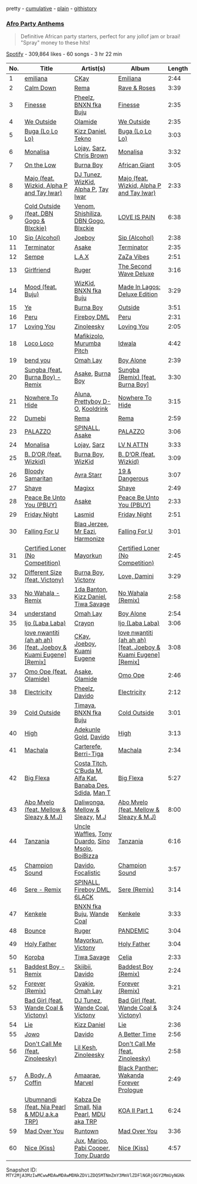 pretty - [cumulative](/playlists/cumulative/37i9dQZF1DWSjibQnF0bUk.md) - [plain](/playlists/plain/37i9dQZF1DWSjibQnF0bUk) - [githistory](https://github.githistory.xyz/mackorone/spotify-playlist-archive/blob/main/playlists/plain/37i9dQZF1DWSjibQnF0bUk)

### [Afro Party Anthems](https://open.spotify.com/playlist/37i9dQZF1DWSjibQnF0bUk)

> Definitive African party starters, perfect for any jollof jam or braai! "Spray" money to these hits!

[Spotify](https://open.spotify.com/user/spotify) - 309,864 likes - 60 songs - 3 hr 22 min

| No. | Title | Artist(s) | Album | Length |
|---|---|---|---|---|
| 1 | [emiliana](https://open.spotify.com/track/6lZ5p6VTbZ2ZvnsdTlLv7I) | [CKay](https://open.spotify.com/artist/048LktY5zMnakWq7PTtFrz) | [Emiliana](https://open.spotify.com/album/4LTckGxBOI0fEkliC3zbIp) | 2:44 |
| 2 | [Calm Down](https://open.spotify.com/track/3BnDvpeuGOj21Ir2aVEtQo) | [Rema](https://open.spotify.com/artist/46pWGuE3dSwY3bMMXGBvVS) | [Rave & Roses](https://open.spotify.com/album/0xrTH9uvOL1BoFAOR61zTG) | 3:39 |
| 3 | [Finesse](https://open.spotify.com/track/4Gasn91fsCefnN8zM5GjA8) | [Pheelz](https://open.spotify.com/artist/5Jv1MsZBh0sqokFq7pU8Xg), [BNXN fka Buju](https://open.spotify.com/artist/3zaDigUwjHvjOkSn0NDf9x) | [Finesse](https://open.spotify.com/album/4QEC4uzBJJfLVv2bD337g1) | 2:35 |
| 4 | [We Outside](https://open.spotify.com/track/73QcmfEnoLv3pKt0aXKdOG) | [Olamide](https://open.spotify.com/artist/4ovtyvs7j1jSmwhkBGHqSr) | [We Outside](https://open.spotify.com/album/2OHCOJtdIppm9wawD4fVwe) | 2:35 |
| 5 | [Buga \(Lo Lo Lo\)](https://open.spotify.com/track/4eZZofkV1OQ9GDqAgHqNpA) | [Kizz Daniel](https://open.spotify.com/artist/1X6cBGnXpEpN7CmflLKmLV), [Tekno](https://open.spotify.com/artist/6IhG3Yxm3UW98jhyBvrIut) | [Buga \(Lo Lo Lo\)](https://open.spotify.com/album/0nNEQYgoVlVYZEOrAC2D3h) | 3:03 |
| 6 | [Monalisa](https://open.spotify.com/track/3baPniPXS0iEII8rDUJdYP) | [Lojay](https://open.spotify.com/artist/3ONGmday8YN8AkbsRk01iL), [Sarz](https://open.spotify.com/artist/408vMm7y1227ASq7GmWygZ), [Chris Brown](https://open.spotify.com/artist/7bXgB6jMjp9ATFy66eO08Z) | [Monalisa](https://open.spotify.com/album/6eGxth6Bbmudt9k7ybo5Ll) | 3:32 |
| 7 | [On the Low](https://open.spotify.com/track/1PoJXULCvl03b1fiZmMxmd) | [Burna Boy](https://open.spotify.com/artist/3wcj11K77LjEY1PkEazffa) | [African Giant](https://open.spotify.com/album/34vlTd4355ddD4q9pPsoqF) | 3:05 |
| 8 | [Majo \(feat\. Wizkid, Alpha P and Tay Iwar\)](https://open.spotify.com/track/0KLY7SCQuVA4Hk1nzk61p4) | [DJ Tunez](https://open.spotify.com/artist/64oW4P0vsDhlorOxZKQi6a), [WizKid](https://open.spotify.com/artist/3tVQdUvClmAT7URs9V3rsp), [Alpha P](https://open.spotify.com/artist/3dUPwMGYAsymFv80wkqEKl), [Tay Iwar](https://open.spotify.com/artist/0iqznAW9pzZ7KOjx8aCMWo) | [Majo \(feat\. Wizkid, Alpha P and Tay Iwar\)](https://open.spotify.com/album/3Rz3SAnhOnXaf2llHOBDCo) | 2:33 |
| 9 | [Cold Outside \(feat\. DBN Gogo & Blxckie\)](https://open.spotify.com/track/4c0H3e3Mnd9qqnDfPhDN6k) | [Venom](https://open.spotify.com/artist/6fTEwufIDYGyAZjMJqxaW2), [Shishiliza](https://open.spotify.com/artist/1bcMyQ4E06YJPmJIZC1IZj), [DBN Gogo](https://open.spotify.com/artist/3Oa0mJQWQrUOqJ8fcLuu7l), [Blxckie](https://open.spotify.com/artist/4pQcWzOMSmmz5DK6TqO2FL) | [LOVE IS PAIN](https://open.spotify.com/album/1inejscdMY2EBbrGS1UeR2) | 6:38 |
| 10 | [Sip \(Alcohol\)](https://open.spotify.com/track/4tr4oHjFijp0EgISHYDIXe) | [Joeboy](https://open.spotify.com/artist/1XavfPKBpNjkOfxHINlMHF) | [Sip \(Alcohol\)](https://open.spotify.com/album/5Pvx6i7lDdbDMO79DE9FHR) | 2:38 |
| 11 | [Terminator](https://open.spotify.com/track/4vI2KCvXTAPR3vfiWg1J78) | [Asake](https://open.spotify.com/artist/3a1tBryiczPAZpgoZN9Rzg) | [Terminator](https://open.spotify.com/album/6a3w9YAl8ZAloTczNVOwf3) | 2:35 |
| 12 | [Sempe](https://open.spotify.com/track/7AbLGIOzFkx6jHq5en5xiH) | [L.A.X](https://open.spotify.com/artist/6lNEt5LSOQRUFl43OnnHUL) | [ZaZa Vibes](https://open.spotify.com/album/18XSFBvoDjWRmApQZIDzkD) | 2:51 |
| 13 | [Girlfriend](https://open.spotify.com/track/4MzOppXoeKvDsVaNMeOK3C) | [Ruger](https://open.spotify.com/artist/0a1SidMjD8D6EHvJph4n2H) | [The Second Wave Deluxe](https://open.spotify.com/album/6dvqARQzWnVbGym9dEWw4Y) | 3:16 |
| 14 | [Mood \(feat\. Buju\)](https://open.spotify.com/track/6jdTkoEaer7XNGSblczoSu) | [WizKid](https://open.spotify.com/artist/3tVQdUvClmAT7URs9V3rsp), [BNXN fka Buju](https://open.spotify.com/artist/3zaDigUwjHvjOkSn0NDf9x) | [Made In Lagos: Deluxe Edition](https://open.spotify.com/album/6bCs4XCCkm9cTwlswlu0VD) | 3:29 |
| 15 | [Ye](https://open.spotify.com/track/3FskQrDXcY24ur2fCvz35O) | [Burna Boy](https://open.spotify.com/artist/3wcj11K77LjEY1PkEazffa) | [Outside](https://open.spotify.com/album/26du6obYLeY1vf6xIJ1l0D) | 3:51 |
| 16 | [Peru](https://open.spotify.com/track/0lk5tzmaJWVAv5GBvpm3xu) | [Fireboy DML](https://open.spotify.com/artist/75VKfyoBlkmrJFDqo1o2VY) | [Peru](https://open.spotify.com/album/79O3iaxnmfBDwqueQJiNBe) | 2:31 |
| 17 | [Loving You](https://open.spotify.com/track/6othjWxN6khdhiLu9GdOtj) | [Zinoleesky](https://open.spotify.com/artist/6Kp3KWPiVgi33DkJqo9T4g) | [Loving You](https://open.spotify.com/album/4w6eohs63XTqvHZ9iMZB5Z) | 2:05 |
| 18 | [Loco Loco](https://open.spotify.com/track/6SvFJmOalLcBYl8hJIlp79) | [Mafikizolo](https://open.spotify.com/artist/04Hrgux8cIaNJKUAX7WwJN), [Murumba Pitch](https://open.spotify.com/artist/3cd7plsjSmDdQ0oHESYHC4) | [Idwala](https://open.spotify.com/album/2nBnaZl4NHAOZWjB1V5GbS) | 4:42 |
| 19 | [bend you](https://open.spotify.com/track/4cukkgbgG9P9PKouQ462aV) | [Omah Lay](https://open.spotify.com/artist/5yOvAmpIR7hVxiS6Ls5DPO) | [Boy Alone](https://open.spotify.com/album/5NLjxx8nRy9ooUmgpOvfem) | 2:39 |
| 20 | [Sungba \(feat\. Burna Boy\) \- Remix](https://open.spotify.com/track/5FtWjKVBTMklN2yCP9UhF6) | [Asake](https://open.spotify.com/artist/3a1tBryiczPAZpgoZN9Rzg), [Burna Boy](https://open.spotify.com/artist/3wcj11K77LjEY1PkEazffa) | [Sungba \(Remix\) \[feat\. Burna Boy\]](https://open.spotify.com/album/4zK5YK5uXEDbGPnvv7DCNE) | 3:30 |
| 21 | [Nowhere To Hide](https://open.spotify.com/track/6GnIaawrUwU0Agm7BM1wFu) | [Aluna](https://open.spotify.com/artist/5ITI6SEoUZMIXXkzCfr4oE), [Prettyboy D\-O](https://open.spotify.com/artist/76qtJqxLY1aXEPHxAJui7y), [Kooldrink](https://open.spotify.com/artist/1XQiB7Gp309l4aHhzgGIlY) | [Nowhere To Hide](https://open.spotify.com/album/2wRqnd7i4JjVkvqypSCIeH) | 3:15 |
| 22 | [Dumebi](https://open.spotify.com/track/0SjQBdIddPvKSWxr8vk6QX) | [Rema](https://open.spotify.com/artist/46pWGuE3dSwY3bMMXGBvVS) | [Rema](https://open.spotify.com/album/4l8Gg5qk0QodyJ12SNtdUf) | 2:59 |
| 23 | [PALAZZO](https://open.spotify.com/track/2SaRkvUkzNzL39fBB2hLpt) | [SPINALL](https://open.spotify.com/artist/2NtQA3PY9chI8l65ejZLTP), [Asake](https://open.spotify.com/artist/3a1tBryiczPAZpgoZN9Rzg) | [PALAZZO](https://open.spotify.com/album/2O2xKMqPSpnYYQMk5DPSTf) | 3:06 |
| 24 | [Monalisa](https://open.spotify.com/track/1zwZ26A7OA5wTrA3FejCLL) | [Lojay](https://open.spotify.com/artist/3ONGmday8YN8AkbsRk01iL), [Sarz](https://open.spotify.com/artist/408vMm7y1227ASq7GmWygZ) | [LV N ATTN](https://open.spotify.com/album/7zx9F3ehp4NIcts4Tq0Oc8) | 3:33 |
| 25 | [B\. D’OR \(feat\. Wizkid\)](https://open.spotify.com/track/3ketN3dth18vSJ1T3HIztN) | [Burna Boy](https://open.spotify.com/artist/3wcj11K77LjEY1PkEazffa), [WizKid](https://open.spotify.com/artist/3tVQdUvClmAT7URs9V3rsp) | [B\. D’OR \(feat\. Wizkid\)](https://open.spotify.com/album/2Nwv16YY4xo8Jm4TVm54i9) | 3:09 |
| 26 | [Bloody Samaritan](https://open.spotify.com/track/1OoPhcM78evXIxjmSzCnmf) | [Ayra Starr](https://open.spotify.com/artist/3ZpEKRjHaHANcpk10u6Ntq) | [19 & Dangerous](https://open.spotify.com/album/0AjdvP8p42lwSzmN0PpwJv) | 3:07 |
| 27 | [Shaye](https://open.spotify.com/track/0hFgFEdlRzbWGZGEHiCwPy) | [Magixx](https://open.spotify.com/artist/0rskhjcLm5BxjwZDRs4142) | [Shaye](https://open.spotify.com/album/46Ly7qRxGR5Hq6yPSEqRDH) | 2:49 |
| 28 | [Peace Be Unto You \(PBUY\)](https://open.spotify.com/track/1mJFFeluclL38IwV264lm9) | [Asake](https://open.spotify.com/artist/3a1tBryiczPAZpgoZN9Rzg) | [Peace Be Unto You \(PBUY\)](https://open.spotify.com/album/2gAZf4ZEJH7fs0szGoCui1) | 2:33 |
| 29 | [Friday Night](https://open.spotify.com/track/4lFOrIFSya1i1cBHMUFve8) | [Lasmid](https://open.spotify.com/artist/3WDXKsCKcxJhvrvpdg5IGI) | [Friday Night](https://open.spotify.com/album/1ZWld3Y1lv9rvkEivSpXMO) | 2:51 |
| 30 | [Falling For U](https://open.spotify.com/track/4C0dBjF3xoqF3wGWO2r9k9) | [Blaq Jerzee](https://open.spotify.com/artist/4on7a4BKixLl1rSlEcaY8Y), [Mr Eazi](https://open.spotify.com/artist/4TAoP0f9OuWZUesao43xUW), [Harmonize](https://open.spotify.com/artist/1eCaedusgydlcn69blHOvL) | [Falling For U](https://open.spotify.com/album/2f67uzaLbH21E43aJUJOuR) | 3:01 |
| 31 | [Certified Loner \(No Competition\)](https://open.spotify.com/track/6NKuW3yaNXtloGw1RB8WUi) | [Mayorkun](https://open.spotify.com/artist/3DNCUaKdMZcMVJIS7yTskd) | [Certified Loner \(No Competition\)](https://open.spotify.com/album/09GvRfHYMZQKWza03GYJxz) | 2:45 |
| 32 | [Different Size \(feat\. Victony\)](https://open.spotify.com/track/0s5nhb6ts6uCKAVnGg46y6) | [Burna Boy](https://open.spotify.com/artist/3wcj11K77LjEY1PkEazffa), [Victony](https://open.spotify.com/artist/1E5hfn5BduN2nnoZCJmUVG) | [Love, Damini](https://open.spotify.com/album/6kgDkAupBVRSqbJPUaTJwQ) | 3:29 |
| 33 | [No Wahala \- Remix](https://open.spotify.com/track/4yaPPFIafaVaMRHZ5IHkbA) | [1da Banton](https://open.spotify.com/artist/6dlzQ6fiPna40trq1Ek6cb), [Kizz Daniel](https://open.spotify.com/artist/1X6cBGnXpEpN7CmflLKmLV), [Tiwa Savage](https://open.spotify.com/artist/1hNaHKp2Za5YdOAG0WnRbc) | [No Wahala \(Remix\)](https://open.spotify.com/album/1CuCITWTEr6lE2q3MraOSG) | 2:58 |
| 34 | [understand](https://open.spotify.com/track/6oOCGD2Sp9UTcDsuDz8Hdu) | [Omah Lay](https://open.spotify.com/artist/5yOvAmpIR7hVxiS6Ls5DPO) | [Boy Alone](https://open.spotify.com/album/5NLjxx8nRy9ooUmgpOvfem) | 2:54 |
| 35 | [Ijo \(Laba Laba\)](https://open.spotify.com/track/7tZMF9Hn5uGsfC7zGXbSKM) | [Crayon](https://open.spotify.com/artist/3Uv5hfyuC7TkLsQ6p4ikSb) | [Ijo \(Laba Laba\)](https://open.spotify.com/album/5A1qWiQBSEkCpGvQE2YfOH) | 3:06 |
| 36 | [love nwantiti \(ah ah ah\) \[feat\. Joeboy & Kuami Eugene\] \[Remix\]](https://open.spotify.com/track/140dx97IbJbQhIMd7AaHeb) | [CKay](https://open.spotify.com/artist/048LktY5zMnakWq7PTtFrz), [Joeboy](https://open.spotify.com/artist/1XavfPKBpNjkOfxHINlMHF), [Kuami Eugene](https://open.spotify.com/artist/0GGKrcPOlBkmBzQDf2Ogkl) | [love nwantiti \(ah ah ah\) \[feat\. Joeboy & Kuami Eugene\] \[Remix\]](https://open.spotify.com/album/4mI7w8746bh2UPt2LGeeEl) | 3:08 |
| 37 | [Omo Ope \(feat\. Olamide\)](https://open.spotify.com/track/7d1aTQlsHMgWmkPywDi7h1) | [Asake](https://open.spotify.com/artist/3a1tBryiczPAZpgoZN9Rzg), [Olamide](https://open.spotify.com/artist/4ovtyvs7j1jSmwhkBGHqSr) | [Omo Ope](https://open.spotify.com/album/6PU3yx6qtcu2BKkRMGSbdG) | 2:46 |
| 38 | [Electricity](https://open.spotify.com/track/6McBvfxgkVfREmQPwTKBUn) | [Pheelz](https://open.spotify.com/artist/5Jv1MsZBh0sqokFq7pU8Xg), [Davido](https://open.spotify.com/artist/0Y3agQaa6g2r0YmHPOO9rh) | [Electricity](https://open.spotify.com/album/5vOpDVowekdCylaDIiV5We) | 2:12 |
| 39 | [Cold Outside](https://open.spotify.com/track/2jZ2MrAk8iNZk1dsI0Vr5z) | [Timaya](https://open.spotify.com/artist/7gEgjd9W1P1iAD9FbubrqC), [BNXN fka Buju](https://open.spotify.com/artist/3zaDigUwjHvjOkSn0NDf9x) | [Cold Outside](https://open.spotify.com/album/7lVp4uiQQr65XGWwmwQWR0) | 3:01 |
| 40 | [High](https://open.spotify.com/track/7l8VNas2HcqyvsvOSjXDQt) | [Adekunle Gold](https://open.spotify.com/artist/2IK173RXLiCSQ8fhDlAb3s), [Davido](https://open.spotify.com/artist/0Y3agQaa6g2r0YmHPOO9rh) | [High](https://open.spotify.com/album/1aGAwIFTyyw5YlbspR0mq9) | 3:13 |
| 41 | [Machala](https://open.spotify.com/track/2GiyNwLCSfXjsb1nwAg1Sq) | [Carterefe](https://open.spotify.com/artist/5N9rf2O5ASaO5oiVh5is5n), [Berri\-Tiga](https://open.spotify.com/artist/3nJNGB59VvFcIeDHkGZnPB) | [Machala](https://open.spotify.com/album/2wzBXrWlqM29fbmKCT7J0I) | 2:34 |
| 42 | [Big Flexa](https://open.spotify.com/track/16vqEDaCZpq5zdgop8U9uM) | [Costa Titch](https://open.spotify.com/artist/5IaDEj02UeuU9YQSunGWgG), [C’Buda M](https://open.spotify.com/artist/6Ldiygt0c72Fx38qejOcG3), [Alfa Kat](https://open.spotify.com/artist/30Ep7ARHnQpc0z9otD7jup), [Banaba Des](https://open.spotify.com/artist/02CpmHJhuAVY5YybphI3Wn), [Sdida](https://open.spotify.com/artist/7MVdJWzuMTtXvvaovjs3bB), [Man T](https://open.spotify.com/artist/5syvopnKgETMISE53XS578) | [Big Flexa](https://open.spotify.com/album/5MhQBsStYfPKxStExE5wM3) | 5:27 |
| 43 | [Abo Mvelo \(feat\. Mellow & Sleazy & M.J\)](https://open.spotify.com/track/0Ek5bneviajgSzZGonWfds) | [Daliwonga](https://open.spotify.com/artist/0oW137oXCLwA5b4uYRxvIn), [Mellow & Sleazy](https://open.spotify.com/artist/5MJ5f1XKD9yu7aWfG8OGjz), [M.J](https://open.spotify.com/artist/7bbakrxOYa3yL8DDzjU98P) | [Abo Mvelo \(feat\. Mellow & Sleazy & M.J\)](https://open.spotify.com/album/437dkJZjTY2KPRtZAVleKs) | 8:00 |
| 44 | [Tanzania](https://open.spotify.com/track/5z6oqX6l6kTSPB9gSRnLzE) | [Uncle Waffles](https://open.spotify.com/artist/68McnNC9twEtiynOAJRRgZ), [Tony Duardo](https://open.spotify.com/artist/6qF0eiWwQF073J1MuVFs5z), [Sino Msolo](https://open.spotify.com/artist/5zvuXUYTvZczhbPG9HZRYI), [BoiBizza](https://open.spotify.com/artist/1eEtFWkyKW60yUyVwvAeuR) | [Tanzania](https://open.spotify.com/album/3line3IHxaBqcjloHs4ZKN) | 6:16 |
| 45 | [Champion Sound](https://open.spotify.com/track/3vTW0qXIitjhZW5kfTwBTv) | [Davido](https://open.spotify.com/artist/0Y3agQaa6g2r0YmHPOO9rh), [Focalistic](https://open.spotify.com/artist/2GJMSZ7M3D0KyyKRhYgWju) | [Champion Sound](https://open.spotify.com/album/6pLdp90UOgmgb6yYh6bf2T) | 3:57 |
| 46 | [Sere \- Remix](https://open.spotify.com/track/6kxo2n2WY48fAhLuiwYOAb) | [SPINALL](https://open.spotify.com/artist/2NtQA3PY9chI8l65ejZLTP), [Fireboy DML](https://open.spotify.com/artist/75VKfyoBlkmrJFDqo1o2VY), [6LACK](https://open.spotify.com/artist/4IVAbR2w4JJNJDDRFP3E83) | [Sere \(Remix\)](https://open.spotify.com/album/2VTdHWIwS3hf7Yi1I14ZG9) | 3:14 |
| 47 | [Kenkele](https://open.spotify.com/track/6u1Hciw2SSywNhnrjvZPhp) | [BNXN fka Buju](https://open.spotify.com/artist/3zaDigUwjHvjOkSn0NDf9x), [Wande Coal](https://open.spotify.com/artist/1fYVmAFB7sC7eDoF3mJXla) | [Kenkele](https://open.spotify.com/album/6Jm4FSKWl5NL5m5gF9954m) | 3:33 |
| 48 | [Bounce](https://open.spotify.com/track/3ku51L937DfBoNcU9hmDQy) | [Ruger](https://open.spotify.com/artist/0a1SidMjD8D6EHvJph4n2H) | [PANDEMIC](https://open.spotify.com/album/4DTPlpehe0NPh3hFqMOAgS) | 3:04 |
| 49 | [Holy Father](https://open.spotify.com/track/3yCYQ0uzJyX0GwJoF3QvAe) | [Mayorkun](https://open.spotify.com/artist/3DNCUaKdMZcMVJIS7yTskd), [Victony](https://open.spotify.com/artist/1E5hfn5BduN2nnoZCJmUVG) | [Holy Father](https://open.spotify.com/album/0lvjVJuOT5mWABhnvpxBHn) | 3:04 |
| 50 | [Koroba](https://open.spotify.com/track/18t2ofQiViidZHxOBVjpD1) | [Tiwa Savage](https://open.spotify.com/artist/1hNaHKp2Za5YdOAG0WnRbc) | [Celia](https://open.spotify.com/album/0v0pKqegGprcnGYUGitYvO) | 2:33 |
| 51 | [Baddest Boy \- Remix](https://open.spotify.com/track/4lDghGd035xrzGp6Yec2j1) | [Skiibii](https://open.spotify.com/artist/72Z2AhMKpxZjLNnPMyinUE), [Davido](https://open.spotify.com/artist/0Y3agQaa6g2r0YmHPOO9rh) | [Baddest Boy \(Remix\)](https://open.spotify.com/album/2aNveWp5zVMduvpZwAZTpf) | 2:24 |
| 52 | [Forever \(Remix\)](https://open.spotify.com/track/4vLY6fJQWgBzQYHzguDZme) | [Gyakie](https://open.spotify.com/artist/1zO1FWFxxNUCqUuGATxZQZ), [Omah Lay](https://open.spotify.com/artist/5yOvAmpIR7hVxiS6Ls5DPO) | [Forever \(Remix\)](https://open.spotify.com/album/4aVhyknHZk1updZEHkwd0H) | 3:21 |
| 53 | [Bad Girl \(feat\. Wande Coal & Victony\)](https://open.spotify.com/track/2eVbbAnigX4QdvpceP0VU6) | [DJ Tunez](https://open.spotify.com/artist/64oW4P0vsDhlorOxZKQi6a), [Wande Coal](https://open.spotify.com/artist/1fYVmAFB7sC7eDoF3mJXla), [Victony](https://open.spotify.com/artist/1E5hfn5BduN2nnoZCJmUVG) | [Bad Girl \(feat\. Wande Coal & Victony\)](https://open.spotify.com/album/0dqjwh8PHITjQOyJX5zTJq) | 3:24 |
| 54 | [Lie](https://open.spotify.com/track/5jVpi3fFf5OGAZ5bpe4Bhy) | [Kizz Daniel](https://open.spotify.com/artist/1X6cBGnXpEpN7CmflLKmLV) | [Lie](https://open.spotify.com/album/5R3HMJSiNPlGeNSfLFsgOH) | 2:36 |
| 55 | [Jowo](https://open.spotify.com/track/4ibxmEgdIWYAQjXl0ivFmW) | [Davido](https://open.spotify.com/artist/0Y3agQaa6g2r0YmHPOO9rh) | [A Better Time](https://open.spotify.com/album/5Af7bJAiAKBCazSQU8BOsD) | 2:56 |
| 56 | [Don't Call Me \(feat\. Zinoleesky\)](https://open.spotify.com/track/2XuLnQELesgnkCGZbSJHO0) | [Lil Kesh](https://open.spotify.com/artist/38XiDu0kK3Z5jdHUDqBzNT), [Zinoleesky](https://open.spotify.com/artist/6Kp3KWPiVgi33DkJqo9T4g) | [Don't Call Me \(feat\. Zinoleesky\)](https://open.spotify.com/album/2fvt1NxBjoCXfLrUlnsqkD) | 2:58 |
| 57 | [A Body, A Coffin](https://open.spotify.com/track/2YYYrSLbcf5eNB5VQJxfM9) | [Amaarae](https://open.spotify.com/artist/21UPYSRWFKwtqvSAnFnSvS), [Marvel](https://open.spotify.com/artist/3JKb5kVdAbFREFnHtwhBKa) | [Black Panther: Wakanda Forever Prologue](https://open.spotify.com/album/5O6YjrVzzeXStO3YJZuXaM) | 2:49 |
| 58 | [Ubumnandi \(feat\. Nia Pearl & MDU a.k.a TRP\)](https://open.spotify.com/track/5ADJ5bKQxtLI8z1XWeQuRD) | [Kabza De Small](https://open.spotify.com/artist/1bNjWBFWsAAzZSR59lRdpR), [Nia Pearl](https://open.spotify.com/artist/7kIugQ8wJXbh4k72hgMuyK), [MDU aka TRP](https://open.spotify.com/artist/6chuSYrZG5i9GbSW5DdNWR) | [KOA II Part 1](https://open.spotify.com/album/3DbMb03o8Wu2BCipvcdw7q) | 6:24 |
| 59 | [Mad Over You](https://open.spotify.com/track/1jloWdvMh9nwHUu3mag8CL) | [Runtown](https://open.spotify.com/artist/6mMtnxEQkYoY5FfJIQ9Rhb) | [Mad Over You](https://open.spotify.com/album/1BeDVLt8DTIIN3jSLK5V78) | 3:36 |
| 60 | [Nice \(Kiss\)](https://open.spotify.com/track/2FPOpkUFjQBzJVxK8zF2DA) | [Jux](https://open.spotify.com/artist/2ZLAPSgdMTOcovno5mGBZW), [Marioo](https://open.spotify.com/artist/4ZTqTkO2kj1doQrbqQ5KEe), [Pabi Cooper](https://open.spotify.com/artist/6EG9v86LsCoq5HS4Jj1zCQ), [Tony Duardo](https://open.spotify.com/artist/6qF0eiWwQF073J1MuVFs5z) | [Nice \(Kiss\)](https://open.spotify.com/album/1c92y23VH1pBjyR4LOhJQm) | 4:57 |

Snapshot ID: `MTY2MjA3MzIwMCwwMDAwMDAwMDNkZDViZDQ5MTNmZmY3MmVlZDFlNGRjOGY2MmUyNGNk`
